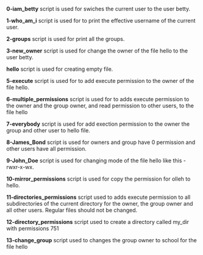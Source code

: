 **0-iam_betty** script is used for swiches the current user to the user betty.

**1-who_am_i** script is used for to print the effective username of the current user.

**2-groups** script is used for print all the groups.

**3-new_owner** script is used for change the owner of the file hello to the user betty.

**hello** script is used for creating empty file.

**5-execute** script is used for to add execute permission to the owner of the file hello.

**6-multiple_permissions** script is used for to adds execute permission to the owner and the group owner, and read permission to other users, to the file hello

**7-everybody** script is used for add exection permission to the owner the group and other user to hello file.

**8-James_Bond** script is used for owners and group have 0 permission and other users have all permission.

**9-John_Doe** script is used for changing mode of the file hello like this -rwxr-x-wx.

**10-mirror_permissions** script is used for copy the permission for olleh to hello.

**11-directories_permissions** script used to adds execute permission to all subdirectories of the current directory for the owner, the group owner and all other users. Regular files should not be changed.

**12-directory_permissions** script used to create a directory called my_dir with permissions 751

**13-change_group** script used to  changes the group owner to school for the file hello